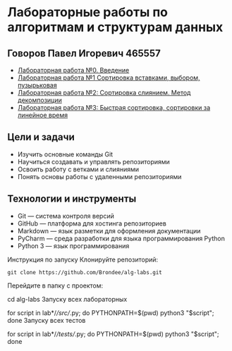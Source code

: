 # Лабораторные работы по алгоритмам и структурам данных
## Говоров Павел Игоревич 465557
- [Лабораторная работа №0. Введение](https://github.com/Seztor/algorithms/tree/main/lab0)
- [Лабораторная работа №1 Сортировка вставками, выбором, пузырьковая](https://github.com/Seztor/algorithms/tree/main/lab1)
- [Лабораторная работа №2: Сортировка слиянием. Метод декомпозиции](https://github.com/Seztor/algorithms/tree/main/lab2)
- [Лабораторная работа №3: Быстрая сортировка, сортировки за линейное время](https://github.com/Seztor/algorithms/tree/main/lab3)

## Цели и задачи
- Изучить основные команды Git                                                                                                  
- Научиться создавать и управлять репозиториями
- Освоить работу с ветками и слияниями    
- Понять основы работы с удаленными репозиториями


## Технологии и инструменты
- Git — система контроля версий
- GitHub — платформа для хостинга репозиториев
- Markdown — язык разметки для оформления документации
- PyCharm — среда разработки для языка программирования Python
- Python 3 — язык программирования

Инструкция по запуску
Клонируйте репозиторий:

`git clone https://github.com/Brondee/alg-labs.git`

Перейдите в папку с проектом:

cd alg-labs
Запуску всех лабораторных

for script in lab*/*/src/*.py; do PYTHONPATH=$(pwd) python3 "$script"; done
Запуску всех тестов

for script in lab*/*/tests/*.py; do PYTHONPATH=$(pwd) python3 "$script"; done
